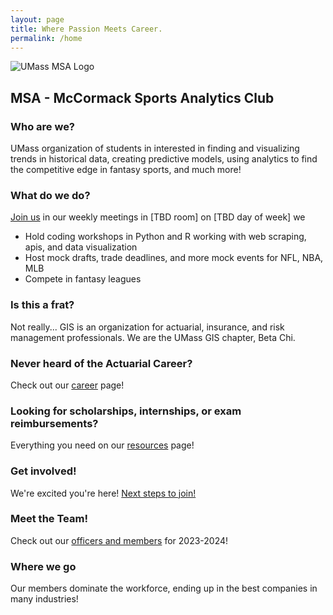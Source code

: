 ```yaml
---
layout: page
title: Where Passion Meets Career.
permalink: /home
---
```

<!-- TODO big spell check -->

![UMass MSA Logo](https://nfordumass.github.io/msa/assets/img/oldLogo.png)

## MSA - McCormack Sports Analytics Club
### Who are we?
UMass organization of students in interested in finding and visualizing trends in historical data, creating predictive models, using analytics to find the competitive edge in fantasy sports, and much more!
<!-- TODO Kirk Goldsberry -->


<!-- TODO fix room number -->
### What do we do?
[Join us](join) in our weekly meetings in [TBD room] on [TBD day of week] we
- Hold coding workshops in Python and R working with web scraping, apis, and data visualization
- Host mock drafts, trade deadlines, and more mock events for NFL, NBA, MLB
- Compete in fantasy leagues  

### Is this a frat?
Not really... GIS is an organization for actuarial, insurance, and risk management professionals.  We are the UMass GIS chapter, Beta Chi.

### Never heard of the Actuarial Career?
Check out our [career](career) page!

### Looking for scholarships, internships, or exam reimbursements?
Everything you need on our [resources](resources) page!

### Get involved!
We're excited you're here! [Next steps to join!](join)

<!-- TODO link to a separate markdown page -->
<!-- make page for current officers scrape linkedin and position -->
<!-- TODO fill out rest of this section! -->
### Meet the Team!
Check out our [officers and members](team) for 2023-2024!


<!-- TODO list a bunch of companies here where students have gone -->
### Where we go
Our members dominate the workforce, ending up in the best companies in many industries!